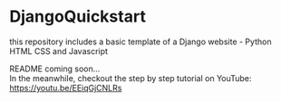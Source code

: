 # DjangoQuickstart
this repository includes a basic template of a Django website - Python HTML CSS and Javascript

README coming soon...
<br>
In the meanwhile, checkout the step by step tutorial on YouTube: https://youtu.be/EEiqGjCNLRs
